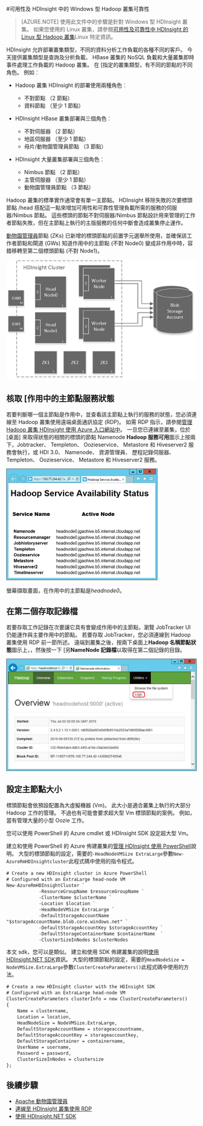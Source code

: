 <properties
    pageTitle="Hadoop 的可用性叢集中 HDInsight |Microsoft Azure"
    description="HDInsight 部署高可用及可靠叢集與其他的標頭節點。"
    services="hdinsight"
    tags="azure-portal"
    editor="cgronlun"
    manager="jhubbard"
    authors="mumian"
    documentationCenter=""/>

<tags
    ms.service="hdinsight"
    ms.workload="big-data"
    ms.tgt_pltfrm="na"
    ms.devlang="multiple"
    ms.topic="article"
    ms.date="10/21/2016"
    ms.author="jgao"/>


#<a name="availability-and-reliability-of-windows-based-hadoop-clusters-in-hdinsight"></a>可用性及 HDInsight 中的 Windows 型 Hadoop 叢集可靠性


>[AZURE.NOTE] 使用此文件中的步驟是針對 Windows 型 HDInsight 叢集。 如果您使用的 Linux 叢集，請參閱[可用性及可靠性中 HDInsight 的 Linux 型 Hadoop 叢集](hdinsight-high-availability-linux.md)Linux 特定資訊。

HDInsight 允許部署叢集類型，不同的資料分析工作負載的各種不同的客戶。 今天提供叢集類型是查詢及分析負載、 HBase 叢集的 NoSQL 負載和大量叢集即時事件處理工作負載的 Hadoop 叢集。 在 [指定的叢集類型，有不同的節點的不同角色。 例如︰



- Hadoop 叢集 HDInsight 的部署使用兩種角色︰
    - 不對節點 （2 節點）
    - 資料節點 （至少 1 節點）

- HDInsight HBase 叢集部署與三個角色︰
    - 不對伺服器 （2 節點）
    - 地區伺服器 （至少 1 節點）
    - 母片/動物園管理員節點 （3 節點）

- HDInsight 大量叢集部署與三個角色︰
    - Nimbus 節點 （2 節點）
    - 主管伺服器 （至少 1 節點）
    - 動物園管理員節點 （3 節點）

Hadoop 叢集的標準實作通常會有單一主節點。 HDInsight 移除失敗的次要標頭節點 /head 搭配這一點來增加可用性和可靠性管理負載所需的服務的伺服器/Nimbus 節點。 這些標頭的節點不對伺服器/Nimbus 節點設計用來管理的工作者節點失敗，但在主節點上執行的主版服務的任何中斷會造成叢集停止運作。


[動物園管理員](http://zookeeper.apache.org/ )節點 (ZKs) 已新增的標頭節點的前置字元選舉所使用，並確保該工作者節點和閘道 (GWs) 知道作用中的主節點 (不對 Node0) 變成非作用中時，容錯移轉至第二個標頭節點 (不對 Node1)。

![在 HDInsight Hadoop 實作可靠的標頭節點的圖表。](./media/hdinsight-high-availability/hadoop.high.availability.architecture.diagram.png)




## <a name="check-active-head-node-service-status"></a>核取 [作用中的主節點服務狀態
若要判斷哪一個主節點是作用中，並查看該主節點上執行的服務的狀態，您必須連線至 Hadoop 叢集使用遠端桌面通訊協定 (RDP)。 如需 RDP 指示，請參閱[管理 Hadoop 叢集 HDInsight 使用 Azure 入口網站中](hdinsight-administer-use-management-portal.md#connect-to-hdinsight-clusters-by-using-rdp)。 一旦您已連線至叢集，位於 [桌面] 來取得狀態的相關的標頭的節點 Namenode **Hadoop 服務可用**圖示上按兩下，Jobtracker、 Templeton、 Oozieservice、 Metastore 和 Hiveserver2 服務會執行，或 HDI 3.0、 Namenode、 資源管理員、 歷程記錄伺服器、 Templeton、 Oozieservice、 Metastore 和 Hiveserver2 服務。

![](./media/hdinsight-high-availability/Hadoop.Service.Availability.Status.png)

螢幕擷取畫面，在作用中的主節點是*headnode0*。

## <a name="access-log-files-on-the-secondary-head-node"></a>在第二個存取記錄檔

若要存取工作記錄在次要讓它具有會變成作用中的主節點，瀏覽 JobTracker UI 仍能運作與主要作用中的節點。 若要存取 JobTracker，您必須連線到 Hadoop 叢集使用 RDP 前一節所述。 遠端到叢集之後，按兩下桌面上**Hadoop 名稱節點狀態**圖示上，，然後按一下 [另**NameNode 記錄檔**以取得在第二個記錄的目錄。

![](./media/hdinsight-high-availability/Hadoop.Head.Node.Log.Files.png)


## <a name="configure-head-node-size"></a>設定主節點大小
標頭節點會依預設配置為大虛擬機器 (Vm)。 此大小是適合叢集上執行的大部分 Hadoop 工作的管理。 不過也有可能會要求超大型 Vm 標頭節點的案例。 例如，當有管理大量的小型 Oozie 工作。

您可以使用 PowerShell 的 Azure cmdlet 或 HDInsight SDK 設定超大型 Vm。

建立和使用 PowerShell 的 Azure 佈建叢集的[管理 HDInsight 使用 PowerShell](hdinsight-administer-use-powershell.md)說明。 大型的標頭節點的設定，需要的`-HeadNodeVMSize ExtraLarge`參數`New-AzureRmHDInsightcluster`此程式碼中使用的指令程式。

    # Create a new HDInsight cluster in Azure PowerShell
    # Configured with an ExtraLarge head-node VM
    New-AzureRmHDInsightCluster `
                -ResourceGroupName $resourceGroupName `
                -ClusterName $clusterName ` 
                -Location $location `
                -HeadNodeVMSize ExtraLarge `
                -DefaultStorageAccountName "$storageAccountName.blob.core.windows.net" `
                -DefaultStorageAccountKey $storageAccountKey `
                -DefaultStorageContainerName $containerName  `
                -ClusterSizeInNodes $clusterNodes

本文 sdk，您可以是類似。 建立和使用 SDK 佈建叢集的說明[使用 HDInsight.NET SDK](hdinsight-provision-clusters.md#sdk)資訊。 大型的標頭節點的設定，需要的`HeadNodeSize = NodeVMSize.ExtraLarge`參數`ClusterCreateParameters()`此程式碼中使用的方法。

    # Create a new HDInsight cluster with the HDInsight SDK
    # Configured with an ExtraLarge head-node VM
    ClusterCreateParameters clusterInfo = new ClusterCreateParameters()
    {
        Name = clustername,
        Location = location,
        HeadNodeSize = NodeVMSize.ExtraLarge,
        DefaultStorageAccountName = storageaccountname,
        DefaultStorageAccountKey = storageaccountkey,
        DefaultStorageContainer = containername,
        UserName = username,
        Password = password,
        ClusterSizeInNodes = clustersize
    };


## <a name="next-steps"></a>後續步驟

- [Apache 動物園管理員](http://zookeeper.apache.org/ )
- [連線至 HDInsight 叢集使用 RDP](hdinsight-administer-use-management-portal.md#rdp)
- [使用 HDInsight.NET SDK](hdinsight-provision-clusters.md#sdk)
